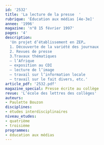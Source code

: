 ```yaml
---
id: '2532'
title: 'La lecture de la presse  '
rubrique: 'Éducation aux médias [4e-3e]'
annee: '1996'
magazine: 'n°8 15 février 1997'
pages: '4'
description: 
  'Un projet d’établissement en ZEP…
  1. Découverte de la variété des journaux
  2. Revues de presse
  3.Travaux thématiques
  – l’Afrique
  – exposition au CDI
  – lecture de l’image
  – travail sur l’information locale
  – travail sur le fait divers, etc.'
article_pdf: '2532.pdf'
magazine_special: Presse écrite au collège
revue: 'L’école des lettres des collèges'
auteurs:
- Paulette Bouzon
disciplines:
- études interdisciplinaires
niveau_etudes:
- quatrième
- troisième
programmes:
- éducation aux médias
---
```

